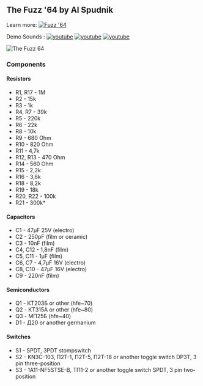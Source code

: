 ## The Fuzz '64 by Al Spudnik
Learn more:
[![Fuzz '64](https://img.shields.io/badge/Fuzz-'64-blue.svg )](https://mrspudnik.blogspot.com/2017/12/the-fuzz-64.html)

Demo Sounds :
[![youtube](https://img.shields.io/badge/youtube-red.svg)](https://www.youtube.com/watch?v=Ou_34bCExAw)
[![youtube](https://img.shields.io/badge/youtube-red.svg)](https://www.youtube.com/watch?v=yB0giTp8IRE)
[![youtube](https://img.shields.io/badge/youtube-red.svg)](https://www.youtube.com/watch?v=aM1xw_lBKsU)

<img src="https://2.bp.blogspot.com/-S2t0P56NnEs/WilvobbiwlI/AAAAAAAADwo/oanxuJ2ZxGoqgR2dK0nlrI3op2SYcNIFACLcBGAs/s320/IMG_20171016_102253.jpg" alt="The Fuzz 64">

### Components
#### Resistors
- R1, R17 - 1M
- R2 - 15k
- R3 - 1k
- R4, R7 - 39k
- R5 - 220k
- R6 - 22k
- R8 - 10k
- R9 - 680 Ohm
- R10 - 820 Ohm
- R11 - 4,7k
- R12, R13 - 470 Ohm
- R14 - 560 Ohm
- R15 - 2,2k
- R16 - 3,6k
- R18 - 8,2k
- R19 - 18k
- R20, R22 - 100k
- R21 - 300k*

#### Capacitors
- C1 - 47μF 25V (electro)
- C2 - 250pF (film or ceramic)
- C3 - 10nF (film)
- C4, C12 - 1,8nF (film)
- C5, C11 - 1μF (film)
- C6, C7 - 4,7μF 16V (electro)
- C8, C10 - 47μF 16V (electro)
- C9 - 220nF (film)

#### Semiconductors
- Q1 - КТ203Б or other (hfe~70)
- Q2 - КТ315A or other (hfe~80)
- Q3 - МП25Б (hfe~40)
- D1 - Д20 or another germanium

#### Switches
- S1 - SPDT, 3PDT stompswitch
- S2 - KN3C-103, П2T-1, П2T-5, П2T-18 or another toggle switch DP3T, 3 pin three-position
- S3 - 1A11-NF5STSE-B, ТП1-2 or another toggle switch SPDT, 3 pin two-position 

